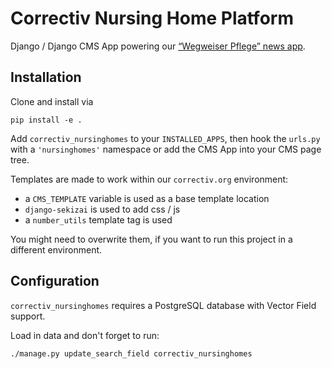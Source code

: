 # Correctiv Nursing Home Platform

Django / Django CMS App powering our [“Wegweiser Pflege” news app](https://correctiv.org/recherchen/pflege/).

## Installation

Clone and install via

    pip install -e .

Add `correctiv_nursinghomes` to your `INSTALLED_APPS`, then hook the
`urls.py` with a `'nursinghomes'` namespace or add the CMS App into your CMS page tree.

Templates are made to work within our `correctiv.org` environment:

- a `CMS_TEMPLATE` variable is used as a base template location
- `django-sekizai` is used to add css / js
- a `number_utils` template tag is used

You might need to overwrite them, if you want to run this project in a different
environment.


## Configuration

`correctiv_nursinghomes` requires a PostgreSQL database with Vector Field support.

Load in data and don't forget to run:

    ./manage.py update_search_field correctiv_nursinghomes
